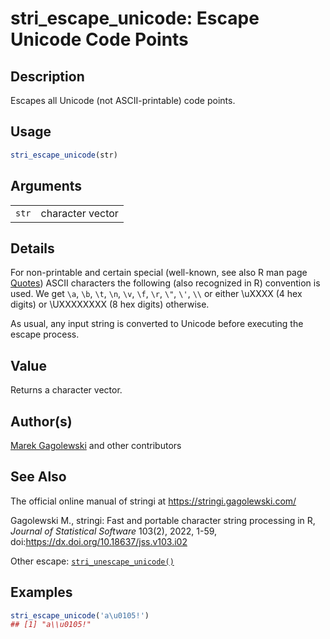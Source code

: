 # stri_escape_unicode: Escape Unicode Code Points

## Description

Escapes all Unicode (not ASCII-printable) code points.

## Usage

``` r
stri_escape_unicode(str)
```

## Arguments

|       |                  |
|-------|------------------|
| `str` | character vector |

## Details

For non-printable and certain special (well-known, see also R man page [Quotes](https://stat.ethz.ch/R-manual/R-devel/library/base/html/Quotes.html)) ASCII characters the following (also recognized in R) convention is used. We get `\a`, `\b`, `\t`, `\n`, `\v`, `\f`, `\r`, `\"`, `\'`, `\\` or either \\uXXXX (4 hex digits) or \\UXXXXXXXX (8 hex digits) otherwise.

As usual, any input string is converted to Unicode before executing the escape process.

## Value

Returns a character vector.

## Author(s)

[Marek Gagolewski](https://www.gagolewski.com/) and other contributors

## See Also

The official online manual of <span class="pkg">stringi</span> at <https://stringi.gagolewski.com/>

Gagolewski M., <span class="pkg">stringi</span>: Fast and portable character string processing in R, *Journal of Statistical Software* 103(2), 2022, 1-59, doi:<https://dx.doi.org/10.18637/jss.v103.i02>

Other escape: [`stri_unescape_unicode()`](stri_unescape_unicode.md)

## Examples




```r
stri_escape_unicode('a\u0105!')
## [1] "a\\u0105!"
```
